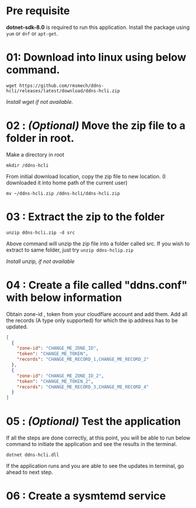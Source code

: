 # Pre requisite 
**dotnet-sdk-8.0** is required to run this application. Install the package using `yum` or `dnf` or `apt-get`.

# 01: Download into linux using below command.

```wget https://github.com/rmsmech/ddns-hcli/releases/latest/download/ddns-hcli.zip```

_Install wget if not available._

# 02 : _(Optional)_ Move the zip file to a folder in root.

Make a directory in root

```mkdir /ddns-hcli```

From initial download location, copy the zip file to new location. (I downloaded it into home path of the current user)

```mv ~/ddns-hcli.zip /ddns-hcli/ddns-hcli.zip```

# 03 : Extract the zip to the folder

```unzip ddns-hcli.zip -d src```

Above command will unzip the zip file into a folder called src. If you wish to extract to same folder, just try `unzip ddns-hclip.zip`

_Install unzip, if not available_

# 04 : Create a file called "ddns.conf" with below information
Obtain zone-id , token from your cloudflare account and add them. Add all the records (A type only supported) for which the ip address has to be updated.

```JSON
[
  {
    "zone-id": "CHANGE_ME_ZONE_ID",
    "token": "CHANGE_ME_TOKEN",
    "records": "CHANGE_ME_RECORD_1,CHANGE_ME_RECORD_2" 
  },
  {
    "zone-id": "CHANGE_ME_ZONE_ID_2",
    "token": "CHANGE_ME_TOKEN_2",
    "records": "CHANGE_ME_RECORD_3,CHANGE_ME_RECORD_4"
  }
]
```
# 05 : _(Optional)_ Test the application
If all the steps are done correctly, at this point, you will be able to run below command to initiate the application and see the results in the terminal.

`dotnet ddns-hcli.dll`

If the application runs and you are able to see the updates in terminal, go ahead to next step.

# 06 : Create a sysmtemd service
